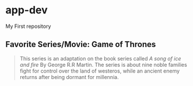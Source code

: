 # app-dev
My First repository
## Favorite Series/Movie: Game of Thrones
> This series is an adaptation on the book series called *A song of ice and fire* By George R.R Martin. The series is about nine noble families fight for control over the land of westeros, while an ancient enemy returns after being dormant for millennia.
